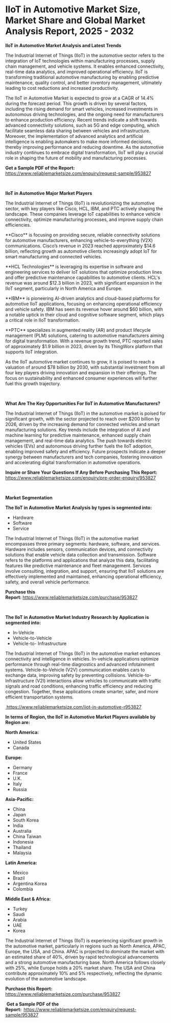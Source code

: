 <p><h1>IIoT in Automotive Market Size, Market Share and Global Market Analysis Report, 2025 - 2032</h1></p><p><strong>IIoT in Automotive Market Analysis and Latest Trends</strong></p>
<p><p>The Industrial Internet of Things (IIoT) in the automotive sector refers to the integration of IoT technologies within manufacturing processes, supply chain management, and vehicle systems. It enables enhanced connectivity, real-time data analytics, and improved operational efficiency. IIoT is transforming traditional automotive manufacturing by enabling predictive maintenance, quality control, and better inventory management, ultimately leading to cost reductions and increased productivity.</p><p>The IIoT in Automotive Market is expected to grow at a CAGR of 14.4% during the forecast period. This growth is driven by several factors, including the rising demand for smart vehicles, increased investments in autonomous driving technologies, and the ongoing need for manufacturers to enhance production efficiency. Recent trends indicate a shift towards advanced connectivity solutions, such as 5G and edge computing, which facilitate seamless data sharing between vehicles and infrastructure. Moreover, the implementation of advanced analytics and artificial intelligence is enabling automakers to make more informed decisions, thereby improving performance and reducing downtime. As the automotive industry continues to embrace digital transformation, IIoT will play a crucial role in shaping the future of mobility and manufacturing processes.</p></p>
<p><strong>Get a Sample PDF of the Report:&nbsp;</strong> <a href="https://www.reliablemarketsize.com/enquiry/request-sample/953827?utm_campaign=2453&utm_medium=2&utm_source=Github&utm_content=ia&utm_term=18042025&utm_id=iiot-in-automotive">https://www.reliablemarketsize.com/enquiry/request-sample/953827</a></p>
<p>&nbsp;</p>
<p><strong>IIoT in Automotive Major Market Players</strong></p>
<p><p>The Industrial Internet of Things (IIoT) is revolutionizing the automotive sector, with key players like Cisco, HCL, IBM, and PTC actively shaping the landscape. These companies leverage IoT capabilities to enhance vehicle connectivity, optimize manufacturing processes, and improve supply chain efficiencies.</p><p>**Cisco** is focusing on providing secure, reliable connectivity solutions for automotive manufacturers, enhancing vehicle-to-everything (V2X) communications. Cisco’s revenue in 2023 reached approximately $14.6 billion, reflecting growth as automotive clients increasingly adopt IoT for smart manufacturing and connected vehicles.</p><p>**HCL Technologies** is leveraging its expertise in software and engineering services to deliver IoT solutions that optimize production lines and offer predictive maintenance capabilities to automotive clients. HCL's revenue was around $12.3 billion in 2023, with significant expansion in the IIoT segment, particularly in North America and Europe.</p><p>**IBM** is pioneering AI-driven analytics and cloud-based platforms for automotive IIoT applications, focusing on enhancing operational efficiency and vehicle safety. IBM has seen its revenue hover around $60 billion, with a notable uptick in their cloud and cognitive software segment, which plays a critical role in IIoT transformation.</p><p>**PTC** specializes in augmented reality (AR) and product lifecycle management (PLM) solutions, catering to automotive manufacturers aiming for digital transformation. With a revenue growth trend, PTC reported sales of approximately $1.9 billion in 2023, driven by its ThingWorx platform that supports IIoT integration.</p><p>As the IIoT automotive market continues to grow, it is poised to reach a valuation of around $78 billion by 2030, with substantial investment from all four key players driving innovation and expansion in their offerings. The focus on sustainability and enhanced consumer experiences will further fuel this growth trajectory.</p></p>
<p>&nbsp;</p>
<p><strong>What Are The Key Opportunities For IIoT in Automotive Manufacturers?</strong></p>
<p><p>The Industrial Internet of Things (IIoT) in the automotive market is poised for significant growth, with the sector projected to reach over $200 billion by 2026, driven by the increasing demand for connected vehicles and smart manufacturing solutions. Key trends include the integration of AI and machine learning for predictive maintenance, enhanced supply chain management, and real-time data analytics. The push towards electric vehicles (EVs) and autonomous driving further fuels the IIoT adoption, enabling improved safety and efficiency. Future prospects indicate a deeper synergy between manufacturers and tech companies, fostering innovation and accelerating digital transformation in automotive operations.</p></p>
<p><strong>Inquire or Share Your Questions If Any Before Purchasing This Report:</strong> <a href="https://www.reliablemarketsize.com/enquiry/pre-order-enquiry/953827?utm_campaign=2453&utm_medium=2&utm_source=Github&utm_content=ia&utm_term=18042025&utm_id=iiot-in-automotive">https://www.reliablemarketsize.com/enquiry/pre-order-enquiry/953827</a></p>
<p>&nbsp;</p>
<p><strong>Market Segmentation</strong></p>
<p><strong>The IIoT in Automotive Market Analysis by types is segmented into:</strong></p>
<p><ul><li>Hardware</li><li>Software</li><li>Service</li></ul></p>
<p><p>The Industrial Internet of Things (IIoT) in the automotive market encompasses three primary segments: hardware, software, and services. Hardware includes sensors, communication devices, and connectivity solutions that enable vehicle data collection and transmission. Software refers to the platforms and applications that analyze this data, facilitating features like predictive maintenance and fleet management. Services involve consulting, integration, and support, ensuring that IIoT solutions are effectively implemented and maintained, enhancing operational efficiency, safety, and overall vehicle performance.</p></p>
<p><strong>Purchase this Report:&nbsp;</strong><a href="https://www.reliablemarketsize.com/purchase/953827?utm_campaign=2453&utm_medium=2&utm_source=Github&utm_content=ia&utm_term=18042025&utm_id=iiot-in-automotive">https://www.reliablemarketsize.com/purchase/953827</a></p>
<p>&nbsp;</p>
<p><strong>The IIoT in Automotive Market Industry Research by Application is segmented into:</strong></p>
<p><ul><li>In-Vehicle</li><li>Vehicle-to-Vehicle</li><li>Vehicle-to- Infrastructure</li></ul></p>
<p><p>The Industrial Internet of Things (IIoT) in the automotive market enhances connectivity and intelligence in vehicles. In-vehicle applications optimize performance through real-time diagnostics and advanced infotainment systems. Vehicle-to-Vehicle (V2V) communication enables cars to exchange data, improving safety by preventing collisions. Vehicle-to-Infrastructure (V2I) interactions allow vehicles to communicate with traffic signals and road conditions, enhancing traffic efficiency and reducing congestion. Together, these applications create smarter, safer, and more efficient transportation systems.</p></p>
<p><a href="https://www.reliablemarketsize.com/iiot-in-automotive-r953827?utm_campaign=2453&utm_medium=2&utm_source=Github&utm_content=ia&utm_term=18042025&utm_id=iiot-in-automotive">&nbsp;https://www.reliablemarketsize.com/iiot-in-automotive-r953827</a></p>
<p><strong>In terms of Region, the IIoT in Automotive Market Players available by Region are:</strong></p>
<p>
    <p> <strong> North America: </strong>
        <ul>
            <li>United States</li>
            <li>Canada</li>
        </ul>
        </p> 
    <p> <strong> Europe: </strong>
        <ul>
            <li>Germany</li>
            <li>France</li>
            <li>U.K.</li>
            <li>Italy</li>
            <li>Russia</li>
        </ul>
        </p> 
    <p> <strong> Asia-Pacific: </strong>
        <ul>
            <li>China</li>
            <li>Japan</li>
            <li>South Korea</li>
            <li>India</li>
            <li>Australia</li>
            <li>China Taiwan</li>
            <li>Indonesia</li>
            <li>Thailand</li>
            <li>Malaysia</li>
        </ul>
        </p> 
    <p> <strong> Latin America: </strong>
        <ul>
            <li>Mexico</li>
            <li>Brazil</li>
            <li>Argentina Korea</li>
            <li>Colombia</li>
        </ul>
        </p> 
    <p> <strong> Middle East & Africa: </strong>
        <ul>
            <li>Turkey</li>
            <li>Saudi</li>
            <li>Arabia</li>
            <li>UAE</li>
            <li>Korea</li>
        </ul>
    </p>
    </p>
<p><p>The Industrial Internet of Things (IIoT) is experiencing significant growth in the automotive market, particularly in regions such as North America, APAC, Europe, the USA, and China. APAC is projected to dominate the market with an estimated share of 40%, driven by rapid technological advancements and a strong automotive manufacturing base. North America follows closely with 25%, while Europe holds a 20% market share. The USA and China contribute approximately 10% and 5% respectively, reflecting the dynamic evolution of the automotive landscape.</p></p>
<p><strong>Purchase this Report: </strong><a href="https://www.reliablemarketsize.com/purchase/953827?utm_campaign=2453&utm_medium=2&utm_source=Github&utm_content=ia&utm_term=18042025&utm_id=iiot-in-automotive">https://www.reliablemarketsize.com/purchase/953827</a></p>
<p>&nbsp;<strong>Get a Sample PDF of the Report:&nbsp;&nbsp;</strong><a href="https://www.reliablemarketsize.com/enquiry/request-sample/953827?utm_campaign=2453&utm_medium=2&utm_source=Github&utm_content=ia&utm_term=18042025&utm_id=iiot-in-automotive">https://www.reliablemarketsize.com/enquiry/request-sample/953827</a></p>
<p><strong></strong></p>
<p><p></p><p></p><p></p></p>